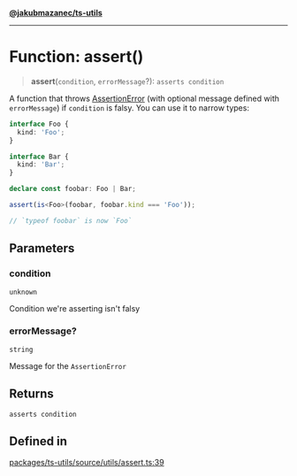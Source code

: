 [**@jakubmazanec/ts-utils**](../README.md)

---

# Function: assert()

> **assert**(`condition`, `errorMessage`?): `asserts condition`

A function that throws [AssertionError](../classes/AssertionError.md) (with optional message defined
with `errorMessage`) if `condition` is falsy. You can use it to narrow types:

```TypeScript
interface Foo {
  kind: 'Foo';
}

interface Bar {
  kind: 'Bar';
}

declare const foobar: Foo | Bar;

assert(is<Foo>(foobar, foobar.kind === 'Foo'));

// `typeof foobar` is now `Foo`
```

## Parameters

### condition

`unknown`

Condition we're asserting isn't falsy

### errorMessage?

`string`

Message for the `AssertionError`

## Returns

`asserts condition`

## Defined in

[packages/ts-utils/source/utils/assert.ts:39](https://github.com/jakubmazanec/tools/blob/0633c96618f3c6692ade528aee0f27ac091468a5/packages/ts-utils/source/utils/assert.ts#L39)
